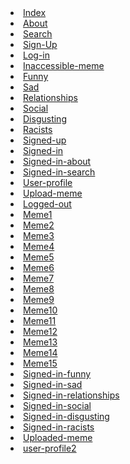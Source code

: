             
<li class="lpage"><a href="https://black-ramen.herokuapp.com/" title="Ememerald">Index</a></li>
<li class="lpage"><a href="https://black-ramen.herokuapp.com/about.html" title=" About "> About </a></li>
<li class="lpage"><a href="https://black-ramen.herokuapp.com/search.html" title=" Search "> Search </a></li>
<li class="lpage"><a href="https://black-ramen.herokuapp.com/sign-up.html" title="Sign-Up">Sign-Up</a></li>
<li class="lpage"><a href="https://black-ramen.herokuapp.com/login.html" title="Log-in">Log-in</a></li>
<li class="lpage"><a href="https://black-ramen.herokuapp.com/inaccessible-meme.html" title="Ememerald">Inaccessible-meme</a></li>
<li class="lpage"><a href="https://black-ramen.herokuapp.com/funny.html" title="Ememerald">Funny</a></li>
<li class="lpage"><a href="https://black-ramen.herokuapp.com/sad.html" title="Ememerald">Sad</a></li>
<li class="lpage"><a href="https://black-ramen.herokuapp.com/relationships.html" title="Ememerald">Relationships</a></li>
<li class="lpage"><a href="https://black-ramen.herokuapp.com/social.html" title="Ememerald">Social</a></li>
<li class="lpage"><a href="https://black-ramen.herokuapp.com/disgusting.html" title="Ememerald">Disgusting</a></li>
<li class="lpage"><a href="https://black-ramen.herokuapp.com/racists.html" title="Ememerald">Racists</a></li>
<li class="lpage"><a href="https://black-ramen.herokuapp.com/signed-up.html" title="https://black-ramen.herokuapp.com/signed-up.html">Signed-up</a></li>
<li class="lpage"><a href="https://black-ramen.herokuapp.com/signed-in.html" title="Ememerald">Signed-in</a></li>
<li class="lpage"><a href="https://black-ramen.herokuapp.com/signed-in-about.html" title=" About "> Signed-in-about </a></li>
<li class="lpage"><a href="https://black-ramen.herokuapp.com/signed-in-search.html" title=" Search "> Signed-in-search </a></li>
<li class="lpage"><a href="https://black-ramen.herokuapp.com/user-profile.html" title="Ememerald">User-profile</a></li>
<li class="lpage"><a href="https://black-ramen.herokuapp.com/upload-meme.html" title="Upload-meme| PrepBootstrap">Upload-meme</a></li>
<li class="lpage"><a href="https://black-ramen.herokuapp.com/logout.html" title="Logged-out">Logged-out</a></li>
<li class="lpage"><a href="https://black-ramen.herokuapp.com/meme1.html" title="Meme">Meme1</a></li>
<li class="lpage"><a href="https://black-ramen.herokuapp.com/meme2.html" title="Meme">Meme2</a></li>
<li class="lpage"><a href="https://black-ramen.herokuapp.com/meme3.html" title="Meme">Meme3</a></li>
<li class="lpage"><a href="https://black-ramen.herokuapp.com/meme4.html" title="Meme">Meme4</a></li>
<li class="lpage"><a href="https://black-ramen.herokuapp.com/meme5.html" title="Meme">Meme5</a></li>
<li class="lpage"><a href="https://black-ramen.herokuapp.com/meme6.html" title="Meme">Meme6</a></li>
<li class="lpage"><a href="https://black-ramen.herokuapp.com/meme7.html" title="Meme">Meme7</a></li>
<li class="lpage"><a href="https://black-ramen.herokuapp.com/meme8.html" title="Meme">Meme8</a></li>
<li class="lpage"><a href="https://black-ramen.herokuapp.com/meme9.html" title="Meme">Meme9</a></li>
<li class="lpage"><a href="https://black-ramen.herokuapp.com/meme10.html" title="Meme">Meme10</a></li>
<li class="lpage"><a href="https://black-ramen.herokuapp.com/meme11.html" title="Meme">Meme11</a></li>
<li class="lpage"><a href="https://black-ramen.herokuapp.com/meme12.html" title="Meme">Meme12</a></li>
<li class="lpage"><a href="https://black-ramen.herokuapp.com/meme13.html" title="Meme">Meme13</a></li>
<li class="lpage"><a href="https://black-ramen.herokuapp.com/meme14.html" title="Meme">Meme14</a></li>
<li class="lpage"><a href="https://black-ramen.herokuapp.com/meme15.html" title="Meme">Meme15</a></li>
<li class="lpage"><a href="https://black-ramen.herokuapp.com/signed-in-funny.html" title="Ememerald">Signed-in-funny</a></li>
<li class="lpage"><a href="https://black-ramen.herokuapp.com/signed-in-sad.html" title="Ememerald">Signed-in-sad</a></li>
<li class="lpage"><a href="https://black-ramen.herokuapp.com/signed-in-relationships.html" title="Ememerald">Signed-in-relationships</a></li>
<li class="lpage"><a href="https://black-ramen.herokuapp.com/signed-in-social.html" title="Ememerald">Signed-in-social</a></li>
<li class="lpage"><a href="https://black-ramen.herokuapp.com/signed-in-disgusting.html" title="Ememerald">Signed-in-disgusting</a></li>
<li class="lpage"><a href="https://black-ramen.herokuapp.com/signed-in-racists.html" title="Ememerald">Signed-in-racists</a></li>
<li class="lpage"><a href="https://black-ramen.herokuapp.com/uploaded-meme.html" title="https://black-ramen.herokuapp.com/uploaded-meme.html">Uploaded-meme</a></li>
<li class="lpage last-page"><a href="https://black-ramen.herokuapp.com/user-profile2.html" title="Ememerald">user-profile2</a></li>
</ul>